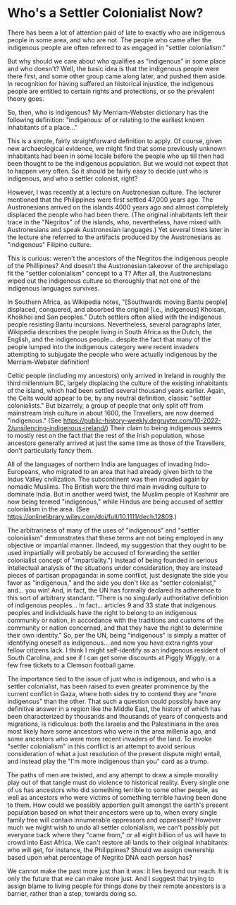 # Who's a Settler Colonialist Now?

There has been a lot of attention paid of late to exactly who are indigenous
people in some area, and who are not. The people who came after the
indigenous people are often referred to as engaged in "settler
colonialism."

But why should we care about who qualifies as "indigenous" in some place
and who doesn't? Well, the basic idea is that the indigenous people were
there first, and some other group came along later, and pushed them
aside. In recognition for having suffered an historical injustice, the
indigenous people are entitled to certain rights and protections, or so
the prevalent theory goes.

So, then, who is indigenous? My Merriam-Webster dictionary has the
following definition: "indigenous: of or relating to the earliest known
inhabitants of a place..."

This is a simple, fairly straightforward definition to apply. Of course,
given new archaeological evidence, we might find that some previously
unknown inhabitants had been in some locale before the people who up
till then had been thought to be the indigenous population. But we would
not expect that to happen very often. So it should be fairly easy to
decide just who is indigenous, and who a settler colonist, right?

However, I was recently at a lecture on
Austronesian culture. The lecturer mentioned that the Philippines were first
settled 47,000 years ago. The Austronesians arrived on the islands 4000
years ago and almost completely displaced the people who had been there.
(The original inhabitants left their trace in the "Negritos" of the
islands, who, nevertheless, have mixed with Austronesians and speak
Austronesian languages.) Yet several times later in the lecture she
referred to the artifacts produced by the Austronesians as "indigenous"
Filipino culture.

This is curious: weren't the ancestors of the Negritos the indigenous
people of the Phillipines? And doesn't the Austronesian takeover of the
archipelago fit the "settler colonialism" concept to a T? After all, the
Austronesians wiped out the indigenous culture so thoroughly that not
one of the indigenous languages survives.

In Southern Africa, as Wikipedia notes, "\[Southwards moving Bantu
people\] displaced, conquered, and absorbed the original \[i.e.,
indigenous\] Khoisan, Khoikhoi and San peoples." Dutch settlers often
allied with the indigenous people resisting Bantu incursions.
Nevertheless, several paragraphs later, Wikipedia describes the people
living in South Africa as the Dutch, the English, and the indigenous
people... despite the fact that many of the people lumped into the
indigenous category were recent invaders attempting to subjugate the
people who were actually indigenous by the Merriam-Webster definition!

Celtic people (including my ancestors) only arrived in Ireland in
roughly the third millennium BC, largely displacing the culture of the
existing inhabitants of the island, which had been settled several
thousand years earlier. Again, the Celts would appear to be, by any
neutral definition, classic "settler colonialists." But bizarrely, a
group of people that only split off from mainstream Irish culture in
about 1600, the Travellers, are now deemed "indigenous." (See
https://public-history-weekly.degruyter.com/10-2022-2/unsilencing-indigenous-ireland/)
Their claim to being indigenous seems to mostly rest on the fact that
the rest of the Irish population, whose ancestors generally arrived at
just the same time as those of the Travellers, don't particularly fancy
them.

All of the languages of northern India are languages of invading
Indo-Europeans, who migrated to an area that had already given birth to
the Indus Valley civilization. The subcontinent was then invaded again
by nomadic Muslims. The British were the third main invading culture to
dominate India. But in another weird twist, the Muslim people of Kashmir
are now being termed "indigenous," while Hindus are being accused of
settler colonialism in the area. (See
https://onlinelibrary.wiley.com/doi/full/10.1111/dech.12809.)

The arbitrariness of many of the uses of "indigenous" and "settler
colonialism" demonstrates that these terms are not being employed in any
objective or impartial manner. (Indeed, my suggestion that they ought to
be used impartially will probably be accused of forwarding the settler
colonialist concept of "impartiality.") Instead of being founded in
serious intellectual analysis of the situations under consideration,
they are instead pieces of partisan propaganda: in some conflict, just
designate the side you favor as "indigenous," and the side you don't
like as "settler colonialist," and... you win! And, in fact, the UN has
formally declared its adherence to this sort of arbitrary standard:
"There is no singularly authoritative definition of indigenous
peoples... In fact... articles 9 and 33 state that indigenous peoples
and individuals have the right to belong to an indigenous community or
nation, in accordance with the traditions and customs of the community
or nation concerned, and that they have the right to determine their own
identity." So, per the UN, being "indigenous" is simply a matter of
identifying oneself as indigenous... and now you have extra rights your
fellow citizens lack. I think I might self-identify as an indigenous
resident of South Carolina, and see if I can get some discounts at
Piggly Wiggly, or a few free tickets to a Clemson football game.

The importance tied to the issue of just who is indigenous, and who is a
settler colonialist, has been raised to even greater prominence by the
current conflict in Gaza, where both sides try to contend they are "more
indigenous" than the other. That such a question could possibly have any
definitive answer in a region like the Middle East, the history of which
has been characterized by thousands and thousands of years of conquests
and migrations, is ridiculous: both the Israelis and the Palestinians in
the area most likely have some ancestors who were in the area millenia
ago, and some ancestors who were more recent invaders of the land. To
invoke "settler colonialism" in this conflict is an attempt to avoid
serious consideration of what a just resolution of the present dispute
might entail, and instead play the "I'm more indigenous than you" card
as a trump.

The paths of men are twisted, and any attempt to draw a simple morality
play out of that tangle must do violence to historical reality. Every
single one of us has ancestors who did something terrible to some other
people, as well as ancestors who were victims of something terrible
having been done to them. How could we possibly apportion guilt amongst
the earth's present population based on what their ancestors were up to,
when every single family tree will contain innumerable oppressors and
oppressed? However much we might wish to undo all settler colonialism,
we can't possibly put everyone back where they "came from," or all eight
billion of us will have to crowd into East Africa. We can't restore all
lands to their original inhabitants: who will get, for instance, the
Philippines? Should we assign ownership based upon what percentage of
Negrito DNA each person has?

We cannot make the past more just than it was: it lies beyond our reach.
It is only the future that we can make more just. And I suggest that
trying to assign blame to living people for things done by their remote
ancestors is a barrier, rather than a step, towards doing so.
